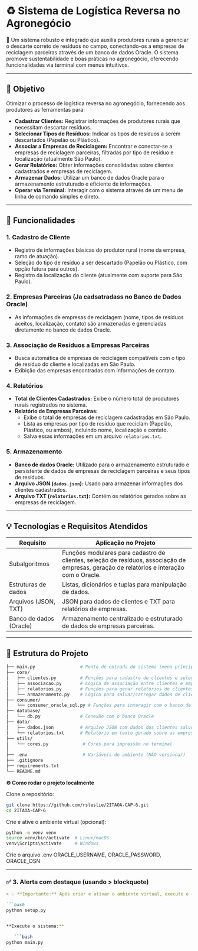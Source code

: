 # ♻️ Sistema de Logística Reversa no Agronegócio

🚜 Um sistema robusto e integrado que auxilia produtores rurais a gerenciar o descarte correto de resíduos no campo, conectando-os a empresas de reciclagem parceiras através de um banco de dados Oracle. O sistema promove sustentabilidade e boas práticas no agronegócio, oferecendo funcionalidades via terminal com menus intuitivos.

---

## 🌱 Objetivo

Otimizar o processo de logística reversa no agronegócio, fornecendo aos produtores as ferramentas para:

- **Cadastrar Clientes:** Registrar informações de produtores rurais que necessitam descartar resíduos.
- **Selecionar Tipos de Resíduos:** Indicar os tipos de resíduos a serem descartados (Papelão ou Plástico).
- **Associar a Empresas de Reciclagem:** Encontrar e conectar-se a empresas de reciclagem parceiras, filtradas por tipo de resíduo e localização (atualmente São Paulo).
- **Gerar Relatórios:** Obter informações consolidadas sobre clientes cadastrados e empresas de reciclagem.
- **Armazenar Dados:** Utilizar um banco de dados Oracle para o armazenamento estruturado e eficiente de informações.
- **Operar via Terminal:** Interagir com o sistema através de um menu de linha de comando simples e direto.

---

## 🧠 Funcionalidades

### 1. Cadastro de Cliente
- Registro de informações básicas do produtor rural (nome da empresa, ramo de atuação).
- Seleção do tipo de resíduo a ser descartado (Papelão ou Plástico, com opção futura para outros).
- Registro da localização do cliente (atualmente com suporte para São Paulo).

### 2. Empresas Parceiras (Ja cadsatradass no Banco de Dados Oracle)
- As informações de empresas de reciclagem (nome, tipos de resíduos aceitos, localização, contato) são armazenadas e gerenciadas diretamente no banco de dados Oracle.

### 3. Associação de Resíduos a Empresas Parceiras
- Busca automática de empresas de reciclagem compatíveis com o tipo de resíduo do cliente e localizadas em São Paulo.
- Exibição das empresas encontradas com informações de contato.

### 4. Relatórios
- **Total de Clientes Cadastrados:** Exibe o número total de produtores rurais registrados no sistema.
- **Relatório de Empresas Parceiras:**
    - Exibe o total de empresas de reciclagem cadastradas em São Paulo.
    - Lista as empresas por tipo de resíduo que reciclam (Papelão, Plástico, ou ambos), incluindo nome, localização e contato.
    - Salva essas informações em um arquivo `relatorios.txt`.

### 5. Armazenamento
- **Banco de dados Oracle:** Utilizado para o armazenamento estruturado e persistente de dados de empresas de reciclagem parceiras e seus tipos de resíduos.
- **Arquivo JSON (`dados.json`):** Usado para armazenar informações dos clientes cadastrados.
- **Arquivo TXT (`relatorios.txt`):** Contém os relatórios gerados sobre as empresas de reciclagem.

---

## 💡 Tecnologias e Requisitos Atendidos

| Requisito              | Aplicação no Projeto                                                                 |
|------------------------|--------------------------------------------------------------------------------------|
| Subalgoritmos          | Funções modulares para cadastro de clientes, seleção de resíduos, associação de empresas, geração de relatórios e interação com o Oracle. |
| Estruturas de dados    | Listas, dicionários e tuplas para manipulação de dados.                               |
| Arquivos (JSON, TXT)   | JSON para dados de clientes e TXT para relatórios de empresas.                      |
| Banco de dados (Oracle)| Armazenamento centralizado e estruturado de dados de empresas parceiras. |

---

## 📁 Estrutura do Projeto

```bash
├── main.py                 # Ponto de entrada do sistema (menu principal)
├── core/
│   ├── clientes.py         # Funções para cadastro de clientes e seleção de resíduos
│   ├── associacao.py       # Lógica de associação entre clientes e empresas de reciclagem
│   ├── relatorios.py       # Funções para gerar relatórios de clientes e empresas
│   └── armazenamento.py    # Lógica para salvar/carregar dados de clientes em JSON
├── consumer/
│   └── consumer_oracle_sql.py # Funções para interagir com o banco de dados Oracle (consultas)
├── database/
│   └── db.py               # Conexão com o banco Oracle
├── data/
│   ├── dados.json          # Arquivo JSON com dados dos clientes salvos
│   └── relatorios.txt      # Relatório em texto gerado sobre as empresas
├── utils/
│   └── cores.py             # Cores para impressão no terminal
│
├── .env                     # Variáveis de ambiente (NÃO versionar)
├── .gitignore
├── requirements.txt
└── README.md
```

**⚙️ Como rodar o projeto localmente**

Clone o repositório:
```bash
git clone https://github.com/rsleslie/2ITAOA-CAP-6.git
cd 2ITAOA-CAP-6
```
Crie e ative o ambiente virtual (opcional):
```bash
python -m venv venv
source venv/bin/activate  # Linux/macOS
venv\Scripts\activate     # Windows
```
Crie o arquivo .env ORACLE_USERNAME, ORACLE_PASSWORD, ORACLE_DSN


---

### ✅ **3. Alerta com destaque (usando > blockquote)**

```markdown
> 💡 **Importante:** Após criar e ativar o ambiente virtual, execute o comando abaixo para instalar as dependências e preparar o banco:

```bash
python setup.py


**Execute o sistema:**

   ```bash
python main.py
```

